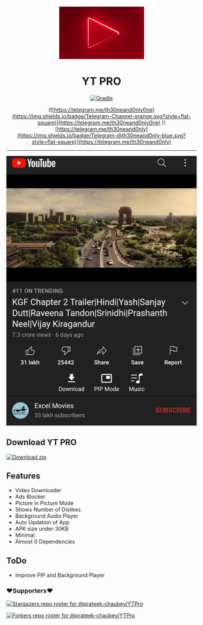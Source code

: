 
<p align="center">
<img src='.github/img/ytp.gif'  >
</p>
<h1 align=center>YT PRO </h1>

<div align="center">

[![Gradle](https://github.com/prateek-chaubey/YTPro/actions/workflows/gradle.yml/badge.svg)](https://github.com/prateek-chaubey/YTPro/actions/workflows/gradle.yml)

[![https://telegram.me/th30neand0nly0ne](https://img.shields.io/badge/Telegram-Channel-orange.svg?style=flat-square)](https://telegram.me/th30neand0nly0ne)
[![https://telegram.me/th30neand0nly](https://img.shields.io/badge/Telegram-@th30neand0nly-blue.svg?style=flat-square)](https://telegram.me/th30neand0nly)

</div>

---

<p align="center">
<img src='.github/img/YT PRO.jpg'  >
</p>

## Download YT PRO

[![Download zip](https://custom-icon-badges.herokuapp.com/badge/-Download-ff0000?style=for-the-badge&logo=download&logoColor=white "Download Apk")](https://github.com/prateek-chaubey/YTPro/releases/download/V1.0/YTPro.apk)

## Features
 * Video Downloader
 * Ads Blocker
 * Picture in Picture Mode
 * Shows Number of Dislikes
 * Background Audio Player
 * Auto Updation of App
 * APK size under 30KB
 * Minimal
 * Almost 0 Dependencies

## ToDo
 * Improve PIP and Background Player


### ❤️Supporters❤️
[![Stargazers repo roster for @prateek-chaubey/YTPro](https://reporoster.com/stars/dark/prateek-chaubey/YTPro)](https://github.com/prateek-chaubey/YTPro/stargazers)
     
[![Forkers repo roster for @prateek-chaubey/YTPro](https://reporoster.com/forks/dark/prateek-chaubey/YTPro)](https://github.com/prateek-chaubey/YTPro/network/members)
